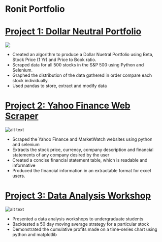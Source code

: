 # Ronit Portfolio

# [Project 1: Dollar Neutral Portfolio](https://github.com/rontik2002/Dollar_Neutral_Portfolio.git)
![](https://github.com/rontik2002/Ronit_Portfolio/blob/main/images/Final%20Portfolio.JPG)
* Created an algorithm to produce a Dollar Nuetral Portfolio using Beta, Stock Price (1 Yr) and Price to Book ratio.
* Scraped data for all 500 stocks in the S&P 500 using Python and Selenium.
* Graphed the distribution of the data gathered in order compare each stock individually.
* Used pandas to store, extract and modify data

# [Project 2: Yahoo Finance Web Scraper](https://github.com/rontik2002/Yahoo_Finance_Webscraper.git)
![alt text](https://github.com/rontik2002/Ronit_Portfolio/blob/main/images/download.png)
* Scraped the Yahoo Finance and MarketWatch websites using python and selenium 
* Extracts the stock price, currency, company description and financial statements of any company desired by the user
* Created a concise financial statement table, which is readable and informative
* Produced the financial information in an extractable format for excel users. 

# [Project 3: Data Analysis Workshop](https://github.com/rontik2002/Data_Analysis_Workshop.git)
![alt text](https://github.com/rontik2002/Ronit_Portfolio/blob/main/images/google.JPG)
* Presented a data analysis workshops to undergraduate students
* Backtested a 50 day moving average strategy for a particular stock
* Demonstrated the cumulative profits made on a time-series chart using python and matplotlib

